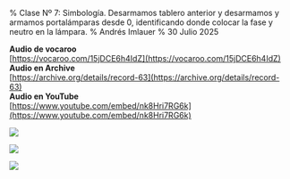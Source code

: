 % Clase Nº 7: Simbología. Desarmamos tablero anterior y desarmamos y armamos portalámparas desde 0, identificando donde colocar la fase y neutro en la lámpara.
% Andrés Imlauer
% 30 Julio 2025

**Audio de vocaroo**   
[https://vocaroo.com/15jDCE6h4IdZ](https://vocaroo.com/15jDCE6h4IdZ)   
**Audio en Archive**   
[https://archive.org/details/record-63](https://archive.org/details/record-63)   
**Audio en YouTube**   
[https://www.youtube.com/embed/nk8Hri7RG6k](https://www.youtube.com/embed/nk8Hri7RG6k)   

![](https://http2.mlstatic.com/D_NQ_NP_936765-MLA46355981719_062021-O.jpg)

![](https://blogger.googleusercontent.com/img/b/R29vZ2xl/AVvXsEgEPIw7hXBuNk3vheaTrF_GtBahgSgvEcIjUMSmmTLr32d67CEqoWheWzXCDDPE138S2O4u2gt1SKOz8nBJlZNXIl29Z4AO0lwy80msPJ7lWl4DTNraUHeyCDRdD_o877QCPrUoZTNcGfGSDbsy6337h-3hBCH5JJnlr_v8Aw_JhAt3SLme7-EGrqAQefQ/s4160/IMG-20250326-WA0002.jpg)

![](https://blogger.googleusercontent.com/img/b/R29vZ2xl/AVvXsEgodE-6veYwOqmqw7A4r6f2vOJRPIrwi79heWdX5LadomN5rtJA25dIOIJjUpah-3DZMsBLJDmvxHLd7HfNw1dBpMrPVAARgB0Bii2T-KjPoSYOW9IrSRGPhArniJDuYgQ8xVBDypdio_A1_qsE1x2iQvaGVJvVo4FhxLXiSNSSC7gC83gNuatNlu5RK_A/s4160/IMG-20250326-WA0003.jpg)

